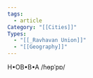 ```yaml
---
tags:
  - article
Category: "[[Cities]]"
Types:
  - "[[_Ravhavan Union]]"
  - "[[Geography]]"
---
```

H•OB•B•A /ɦɵpˈpɒ/